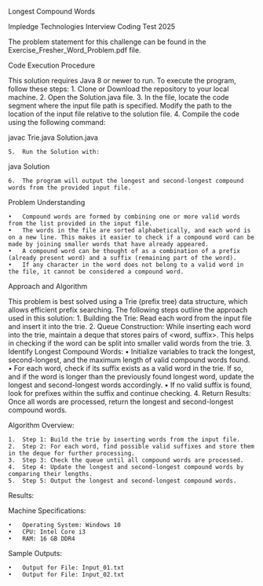 Longest Compound Words

Impledge Technologies Interview Coding Test 2025

The problem statement for this challenge can be found in the Exercise_Fresher_Word_Problem.pdf file.

Code Execution Procedure

This solution requires Java 8 or newer to run. To execute the program, follow these steps:
	1.	Clone or Download the repository to your local machine.
	2.	Open the Solution.java file.
	3.	In the file, locate the code segment where the input file path is specified. Modify the path to the location of the input file relative to the solution file.
	4.	Compile the code using the following command:

javac Trie.java Solution.java


	5.	Run the Solution with:

java Solution


	6.	The program will output the longest and second-longest compound words from the provided input file.

Problem Understanding

	•	Compound words are formed by combining one or more valid words from the list provided in the input file.
	•	The words in the file are sorted alphabetically, and each word is on a new line. This makes it easier to check if a compound word can be made by joining smaller words that have already appeared.
	•	A compound word can be thought of as a combination of a prefix (already present word) and a suffix (remaining part of the word).
	•	If any character in the word does not belong to a valid word in the file, it cannot be considered a compound word.

Approach and Algorithm

This problem is best solved using a Trie (prefix tree) data structure, which allows efficient prefix searching. The following steps outline the approach used in this solution:
	1.	Building the Trie: Read each word from the input file and insert it into the trie.
	2.	Queue Construction: While inserting each word into the trie, maintain a deque that stores pairs of <word, suffix>. This helps in checking if the word can be split into smaller valid words from the trie.
	3.	Identify Longest Compound Words:
	•	Initialize variables to track the longest, second-longest, and the maximum length of valid compound words found.
	•	For each word, check if its suffix exists as a valid word in the trie. If so, and if the word is longer than the previously found longest word, update the longest and second-longest words accordingly.
	•	If no valid suffix is found, look for prefixes within the suffix and continue checking.
	4.	Return Results: Once all words are processed, return the longest and second-longest compound words.

Algorithm Overview:

	1.	Step 1: Build the trie by inserting words from the input file.
	2.	Step 2: For each word, find possible valid suffixes and store them in the deque for further processing.
	3.	Step 3: Check the queue until all compound words are processed.
	4.	Step 4: Update the longest and second-longest compound words by comparing their lengths.
	5.	Step 5: Output the longest and second-longest compound words.

Results:

Machine Specifications:

	•	Operating System: Windows 10
	•	CPU: Intel Core i3
	•	RAM: 16 GB DDR4

Sample Outputs:

	•	Output for File: Input_01.txt
	•	Output for File: Input_02.txt
